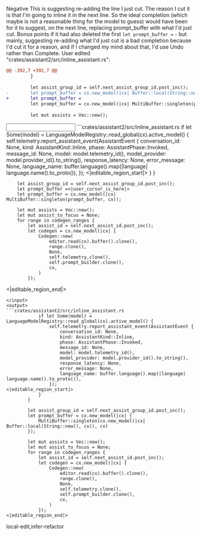 <rating>Negative</rating>
<feedback>This is suggesting re-adding the line I just cut. The reason I cut it is that I'm going to inline it in the next line. So the ideal completion (which maybe is not a reasonable thing for the model to guess) would have been for it to suggest, on the next line, replacing prompt_buffer with what I'd just cut. Bonus points if it had also deleted the first `let prompt_buffer =` - but mainly, suggesting re-adding what I'd just cut is a bad completion because I'd cut it for a reason, and if I changed my mind about that, I'd use Undo rather than Complete.</feedback>
<events>
User edited "crates/assistant2/src/inline_assistant.rs":
```diff
@@ -392,7 +392,7 @@
         }
 
         let assist_group_id = self.next_assist_group_id.post_inc();
-        let prompt_buffer = cx.new_model(|cx| Buffer::local(String::new(), cx));
+        let prompt_buffer = 
         let prompt_buffer = cx.new_model(|cx| MultiBuffer::singleton(prompt_buffer, cx));
 
         let mut assists = Vec::new();

```
</events>
<input>
```crates/assistant2/src/inline_assistant.rs
            if let Some(model) = LanguageModelRegistry::read_global(cx).active_model() {
                self.telemetry.report_assistant_event(AssistantEvent {
                    conversation_id: None,
                    kind: AssistantKind::Inline,
                    phase: AssistantPhase::Invoked,
                    message_id: None,
                    model: model.telemetry_id(),
                    model_provider: model.provider_id().to_string(),
                    response_latency: None,
                    error_message: None,
                    language_name: buffer.language().map(|language| language.name().to_proto()),
                });
<|editable_region_start|>
            }
        }

        let assist_group_id = self.next_assist_group_id.post_inc();
        let prompt_buffer =<|user_cursor_is_here|> 
        let prompt_buffer = cx.new_model(|cx| MultiBuffer::singleton(prompt_buffer, cx));

        let mut assists = Vec::new();
        let mut assist_to_focus = None;
        for range in codegen_ranges {
            let assist_id = self.next_assist_id.post_inc();
            let codegen = cx.new_model(|cx| {
                Codegen::new(
                    editor.read(cx).buffer().clone(),
                    range.clone(),
                    None,
                    self.telemetry.clone(),
                    self.prompt_builder.clone(),
                    cx,
                )
            });
<|editable_region_end|>
```
</input>
<output>
```crates/assistant2/src/inline_assistant.rs
            if let Some(model) = LanguageModelRegistry::read_global(cx).active_model() {
                self.telemetry.report_assistant_event(AssistantEvent {
                    conversation_id: None,
                    kind: AssistantKind::Inline,
                    phase: AssistantPhase::Invoked,
                    message_id: None,
                    model: model.telemetry_id(),
                    model_provider: model.provider_id().to_string(),
                    response_latency: None,
                    error_message: None,
                    language_name: buffer.language().map(|language| language.name().to_proto()),
                });
<|editable_region_start|>
            }
        }

        let assist_group_id = self.next_assist_group_id.post_inc();
        let prompt_buffer = cx.new_model(|cx| {
            MultiBuffer::singleton(cx.new_model(|cx| Buffer::local(String::new(), cx)), cx)
        });

        let mut assists = Vec::new();
        let mut assist_to_focus = None;
        for range in codegen_ranges {
            let assist_id = self.next_assist_id.post_inc();
            let codegen = cx.new_model(|cx| {
                Codegen::new(
                    editor.read(cx).buffer().clone(),
                    range.clone(),
                    None,
                    self.telemetry.clone(),
                    self.prompt_builder.clone(),
                    cx,
                )
            });
<|editable_region_end|>
```
</output>

<labels>
local-edit,infer-refactor
</labels>
